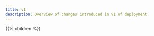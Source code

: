 ```yaml
---
title: v1
description: Overview of changes introduced in v1 of deployment.
---
```


{{% children %}}